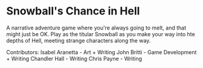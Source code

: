 # Snowball's Chance in Hell

A narrative adventure game where you're always going to melt, and that might just be OK. Play as the titular Snowball as you make your way into hte depths of Hell, meeting strange characters along the way.

Contributors:
Isabel Aranetta - Art + Writing
John Britti - Game Development + Writing
Chandler Hall - Writing
Chris Payne - Writing
